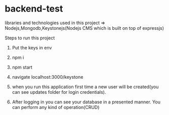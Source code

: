 # backend-test

libraries and technologies used in this project => Nodejs,Mongodb,Keystonejs(Nodejs CMS which is built on top of expressjs) 

Steps to run this project

1. Put the keys in env

2. npm i

3. npm start

4. navigate localhost:3000/keystone

5. when you run this application first time a new user will be created(you can see updates folder for login credentials).

6. After logging in you can see your database in a presented manner. You can perform any kind of operation(CRUD)